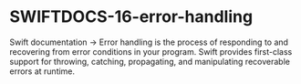 # SWIFTDOCS-16-error-handling
Swift documentation → Error handling is the process of responding to and recovering from error conditions in your program. Swift provides first-class support for throwing, catching, propagating, and manipulating recoverable errors at runtime.
